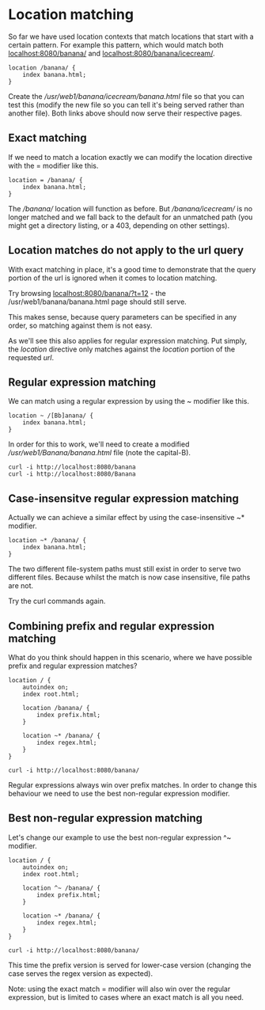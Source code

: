 # Location matching

So far we have used location contexts that match locations that start with a certain pattern. For example this pattern, which would match both [localhost:8080/banana/](http://localhost:8080/banana/) and [localhost:8080/banana/icecream/](http://localhost:8080/banana/icecream/).

```Nginx
location /banana/ {
    index banana.html;
}
```

Create the _/usr/web1/banana/icecream/banana.html_ file so that you can test this (modify the new file so you can tell it's being served rather than another file). Both links above should now serve their respective pages.

## Exact matching

If we need to match a location exactly we can modify the location directive with the = modifier like this.

```Nginx
location = /banana/ {
    index banana.html;
}
```

The _/banana/_ location will function as before. But _/banana/icecream/_ is no longer matched and we fall back to the default for an unmatched path (you might get a directory listing, or a 403, depending on other settings).

## Location matches do not apply to the url query

With exact matching in place, it's a good time to demonstrate that the query portion of the url is ignored when it comes to location matching.

Try browsing [localhost:8080/banana/?t=12](http://localhost:8080/banana/?t=12) - the /usr/web1/banana/banana.html page should still serve.

This makes sense, because query parameters can be specified in any order, so matching against them is not easy.

As we'll see this also applies for regular expression matching. Put simply, the _location_ directive only matches against the _location_ portion of the requested _url_.

## Regular expression matching

We can match using a regular expression by using the ~ modifier like this.

```Nginx
location ~ /[Bb]anana/ {
    index banana.html;
}
```

In order for this to work, we'll need to create a modified _/usr/web1/Banana/banana.html_ file (note the capital-B).

```
curl -i http://localhost:8080/banana
curl -i http://localhost:8080/Banana
```

## Case-insensitve regular expression matching

Actually we can achieve a similar effect by using the case-insensitive ~* modifier.

```Nginx
location ~* /banana/ {
    index banana.html;
}
```

The two different file-system paths must still exist in order to serve two different files. Because whilst the match is now case insensitive, file paths are not.

Try the curl commands again.

## Combining prefix and regular expression matching

What do you think should happen in this scenario, where we have possible prefix and regular expression matches?

```Nginx
location / {
    autoindex on;
    index root.html;

    location /banana/ {
        index prefix.html;
    }
    
    location ~* /banana/ {
        index regex.html;
    }
}
```

```
curl -i http://localhost:8080/banana/
```

Regular expressions always win over prefix matches. In order to change this behaviour we need to use the best non-regular expression modifier.

## Best non-regular expression matching

Let's change our example to use the best non-regular expression ^~ modifier.

```Nginx
location / {
    autoindex on;
    index root.html;

    location ^~ /banana/ {
        index prefix.html;
    }
    
    location ~* /banana/ {
        index regex.html;
    }
}
```

```
curl -i http://localhost:8080/banana/
```

This time the prefix version is served for lower-case version (changing the case serves the regex version as expected).

Note: using the exact match = modifier will also win over the regular expression, but is limited to cases where an exact match is all you need.
